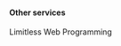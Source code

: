 #### Other services

<div class="wrap1">
    <div class="circle">
        <a src="https://www.limitlesswebprogramming.com">Limitless Web Programming</p>
    </div>
</div>
